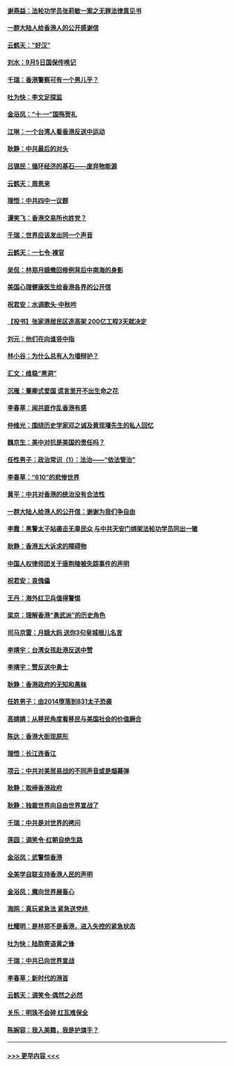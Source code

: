 #### [谢燕益：法轮功学员张莉敏一案之无罪法律意见书](../pages/nsc993/n11517600.md?t=09130633) 
#### [一群大陆人给香港人的公开感谢信](../pages/nsc993/n11514797.md?t=09130633) 
#### [云鹤天：“好汉”](../pages/nsc993/n11513536.md?t=09130633) 
#### [刘水：9月5日国保传唤记](../pages/nsc993/n11513460.md?t=09130633) 
#### [千瑞：香港警察可有一个男儿乎？](../pages/nsc993/n11513109.md?t=09130633) 
#### [吐为快：李文足探监](../pages/nsc993/n11509622.md?t=09130633) 
#### [金浴凤：“十‧一”国殇贺礼](../pages/nsc993/n11509593.md?t=09130633) 
#### [江琳：一个台湾人看香港反送中运动](../pages/nsc993/n11509211.md?t=09130633) 
#### [耿静：中共最后的对头](../pages/nsc993/n11508308.md?t=09130633) 
#### [吕锡民：循环经济的基石——废弃物能源](../pages/nsc993/n11508212.md?t=09130633) 
#### [云鹤天：周恩来](../pages/nsc993/n11508055.md?t=09130633) 
#### [理悟：中共四中一议题](../pages/nsc993/n11507782.md?t=09130633) 
#### [谭笑飞：香港交易所也姓党？](../pages/nsc993/n11507753.md?t=09130633) 
#### [千瑞：世界应该发出同一个声音](../pages/nsc993/n11507290.md?t=09130633) 
#### [云鹤天：一七令‧裸官](../pages/nsc993/n11507177.md?t=09130633) 
#### [吴侃：林郑月娥撤回修例背后中南海的身影](../pages/nsc993/n11506876.md?t=09130633) 
#### [美国心理健康医生给香港各界的公开信](../pages/nsc993/n11506809.md?t=09130633) 
#### [祝君安：水调歌头‧中秋吟](../pages/nsc993/n11506758.md?t=09130633) 
#### [【投书】张家港居民区造高架 200亿工程3天就决定](../pages/nsc993/n11506682.md?t=09130633) 
#### [刘元：他们在向谁竖中指](../pages/nsc993/n11505384.md?t=09130633) 
#### [林小谷：为什么总有人为墙辩护？](../pages/nsc993/n11505226.md?t=09130633) 
#### [汇文：维稳“黑洞”](../pages/nsc993/n11504347.md?t=09130633) 
#### [沉雁：董卿式爱国 谎言里开不出生命之花](../pages/nsc993/n11503215.md?t=09130633) 
#### [李春草：闻共匪作乱香港有感](../pages/nsc993/n11503072.md?t=09130633) 
#### [仲维光：围绕历史学家邓之诚及黄现璠先生的私人回忆](../pages/nsc993/n11501330.md?t=09130633) 
#### [魏京生：美中对抗是美国的责任吗？](../pages/nsc993/n11500723.md?t=09130633) 
#### [任性男子：政治常识（1）：法治——“依法管治”](../pages/nsc993/n11500791.md?t=09130633) 
#### [李春草：“610”的悲惨世界](../pages/nsc993/n11501141.md?t=09130633) 
#### [黄平：中共对香港的统治没有合法性](../pages/nsc993/n11499473.md?t=09130633) 
#### [一群大陆人给港人的公开信：谢谢为我们争自由](../pages/nsc993/n11500402.md?t=09130633) 
#### [李霞：黑警太子站袭击无辜民众 与中共天安门绑架法轮功学员同出一辙](../pages/nsc993/n11499805.md?t=09130633) 
#### [耿静：香港五大诉求的障碍物](../pages/nsc993/n11497578.md?t=09130633) 
#### [中国人权律师团关于唐荆陵被失踪事件的声明](../pages/nsc993/n11500014.md?t=09130633) 
#### [祝君安：哀傀儡](../pages/nsc993/n11499776.md?t=09130633) 
#### [王丹：海外红卫兵值得警惕](../pages/nsc993/n11498138.md?t=09130633) 
#### [梁京：理解香港“勇武派”的历史角色](../pages/nsc993/n11498006.md?t=09130633) 
#### [司马京雷：月娥大妈  送你3句皇城根儿名言](../pages/nsc993/n11497885.md?t=09130633) 
#### [李靖宇：台湾女孩赴港反送中赞](../pages/nsc993/n11497721.md?t=09130633) 
#### [李靖宇：赞反送中勇士](../pages/nsc993/n11497452.md?t=09130633) 
#### [耿静：香港政府的无知和愚昧](../pages/nsc993/n11494238.md?t=09130633) 
#### [任姓男子：由2014堕落到831太子恐袭](../pages/nsc993/n11496683.md?t=09130633) 
#### [高婧婧：从移民角度看移民与美国社会的价值磨合](../pages/nsc993/n11495757.md?t=09130633) 
#### [陈达：香港大街现原形 ](../pages/nsc993/n11495441.md?t=09130633) 
#### [理悟：长江连香江](../pages/nsc993/n11495377.md?t=09130633) 
#### [项云：中共对美贸易战的不同声音或是烟幕弹](../pages/nsc993/n11494929.md?t=09130633) 
#### [耿静：取缔香港政府](../pages/nsc993/n11494218.md?t=09130633) 
#### [耿静：独裁世界向自由世界宣战了](../pages/nsc993/n11494190.md?t=09130633) 
#### [千瑞：中共是对世界的拷问](../pages/nsc993/n11493021.md?t=09130633) 
#### [莲园：调笑令‧红朝自绝生路](../pages/nsc993/n11493011.md?t=09130633) 
#### [金浴凤：武警惊香港](../pages/nsc993/n11492994.md?t=09130633) 
#### [全美学自联支持香港人民的声明](../pages/nsc993/n11492630.md?t=09130633) 
#### [金浴凤：魔向世界展畜心](../pages/nsc993/n11492599.md?t=09130633) 
#### [海网：真玩紧急法 紧急送党终 ](../pages/nsc993/n11492535.md?t=09130633) 
#### [杜耀明：是林郑不是香港，进入失控的紧急状态](../pages/nsc993/n11491420.md?t=09130633) 
#### [吐为快：陆胞寄语黄之锋](../pages/nsc993/n11491117.md?t=09130633) 
#### [千瑞：中共已向世界宣战](../pages/nsc993/n11490123.md?t=09130633) 
#### [李春草：新时代的港首](../pages/nsc993/n11489864.md?t=09130633) 
#### [云鹤天：调笑令·偶然之必然](../pages/nsc993/n11489701.md?t=09130633) 
#### [关乐：明珠不会碎 红瓦难保全](../pages/nsc993/n11489647.md?t=09130633) 
#### [陈婉容：我入美籍，我是护旗手？](../pages/nsc993/n11487908.md?t=09130633) 

----
#### [ >>> 更早内容 <<< ](../indexes/nsc993-earlier.md)
